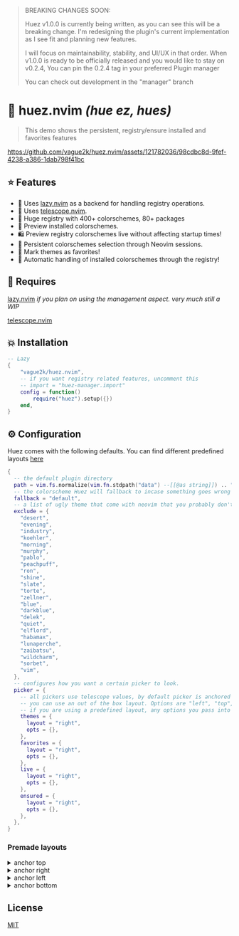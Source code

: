 > BREAKING CHANGES SOON:
>
> Huez v1.0.0 is currently being written, as you can see this will be a breaking change.
> I'm redesigning the plugin's current implementation as I see fit and planning new features.
>
> I will focus on maintainability, stability, and UI/UX in that order.
> When v1.0.0 is ready to be officially released and you would like to stay on v0.2.4, You can pin the 0.2.4 tag in your preferred Plugin manager
>
> You can check out development in the "manager" branch

# 🎨 huez.nvim _(hue ez, hues)_

> This demo shows the persistent, registry/ensure installed and favorites features

https://github.com/vague2k/huez.nvim/assets/121782036/98cdbc8d-9fef-4238-a386-1dab798f41bc


## ⭐️ Features

- 🥱 Uses [lazy.nvim](https://github.com/folke/lazy.nvim) as a backend for handling registry operations.
- 🔭 Uses [telescope.nvim](https://github.com/nvim-telescope/telescope.nvim).
- 💯 Huge registry with 400+ colorschemes, 80+ packages
- 🌄 Preview installed colorschemes.
- 🛍️ Preview registry colorschemes live without affecting startup times!
- 💾 Persistent colorschemes selection through Neovim sessions.
- 🌟 Mark themes as favorites!
- 🔌 Automatic handling of installed colorschemes through the registry!

## 💭 Requires

[lazy.nvim](https://github.com/folke/lazy.nvim) _if you plan on using the management aspect. very much still a WIP_

[telescope.nvim](https://github.com/nvim-telescope/telescope.nvim)

## 💥 Installation

```lua
-- Lazy
{
    "vague2k/huez.nvim",
    -- if you want registry related features, uncomment this
    -- import = "huez-manager.import"
    config = function()
        require("huez").setup({})
    end,
}
```

## ⚙️ Configuration

Huez comes with the following defaults. You can find different predefined layouts [here](#premade-layouts)

```lua
{
  -- the default plugin directory
  path = vim.fs.normalize(vim.fn.stdpath("data") --[[@as string]]) .. "/huez",
  -- the colorscheme Huez will fallback to incase something goes wrong
  fallback = "default",
  -- a list of ugly theme that come with neovim that you probably don't want to choose from in the theme picker
  exclude = {
    "desert",
    "evening",
    "industry",
    "koehler",
    "morning",
    "murphy",
    "pablo",
    "peachpuff",
    "ron",
    "shine",
    "slate",
    "torte",
    "zellner",
    "blue",
    "darkblue",
    "delek",
    "quiet",
    "elflord",
    "habamax",
    "lunaperche",
    "zaibatsu",
    "wildcharm",
    "sorbet",
    "vim",
  },
  -- configures how you want a certain picker to look.
  picker = {
    -- all pickers use telescope values, by default picker is anchored to the right.
    -- you can use an out of the box layout. Options are "left", "top", "right", or "bottom" or nil
    -- if you are using a predefined layout, any options you pass into the picker will be deep merged.
    themes = {
      layout = "right",
      opts = {},
    },
    favorites = {
      layout = "right",
      opts = {},
    },
    live = {
      layout = "right",
      opts = {},
    },
    ensured = {
      layout = "right",
      opts = {},
    },
  },
}
```

### Premade layouts

<details>
  <summary>anchor top</summary>
  <img src="https://github.com/vague2k/huez.nvim/assets/121782036/36e72653-b3d7-44c8-83e7-c0e983f06b7a" alt="anchor top"/>
</details>

<details>
  <summary>anchor right</summary>
  <img src="https://github.com/vague2k/huez.nvim/assets/121782036/3a343940-b857-43d9-96b2-719127a6b509" alt="anchor right"/>
</details>

<details>
  <summary>anchor left</summary>
  <img src="https://github.com/vague2k/huez.nvim/assets/121782036/0d076bc2-13b4-4423-ae41-c0e74b8cc54d" alt="anchor left"/>
</details>

<details>
  <summary>anchor bottom</summary>
  <img src="https://github.com/vague2k/huez.nvim/assets/121782036/e5ee0c02-9e52-4d09-9890-08d757beaa4e" alt="anchor bottom"/>
</details>

## License

[MIT](https://choosealicense.com/licenses/mit/)

